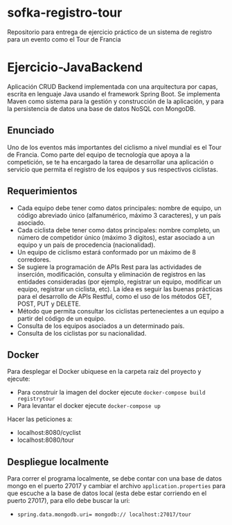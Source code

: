 # sofka-registro-tour
Repositorio para entrega de ejercicio práctico de un sistema de registro para un evento como el Tour de Francia

# Ejercicio-JavaBackend
Aplicación CRUD Backend implementada con una arquitectura por capas, escrita en lenguaje Java usando el framework Spring Boot. 
Se implementa Maven como sistema para la gestión y construcción de la aplicación, y para la persistencia de datos una base de datos NoSQL con MongoDB.

## Enunciado
Uno de los eventos más importantes del ciclismo a nivel mundial es el Tour de Francia. Como parte del equipo de tecnología que apoya a la competición, se te ha encargado la tarea de desarrollar una aplicación o servicio que permita el registro de los equipos y sus respectivos ciclistas.

## Requerimientos
* Cada equipo debe tener como datos principales: nombre de equipo, un código abreviado único (alfanumérico, máximo 3 caracteres), y un país asociado.
* Cada ciclista debe tener como datos principales: nombre completo, un número de competidor único (máximo 3 dígitos), estar asociado a un equipo y un país de procedencia (nacionalidad).
* Un equipo de ciclismo estará conformado por un máximo de 8 corredores.
* Se sugiere la programación de APIs Rest para las actividades de inserción, modificación, consulta y eliminación de registros en las entidades consideradas (por ejemplo, registrar un equipo, modificar un equipo, registrar un ciclista, etc). La idea es seguir las buenas prácticas para el desarrollo de APIs Restful, como el uso de los métodos GET, POST, PUT y DELETE.
* Método que permita consultar los ciclistas pertenecientes a un equipo a partir del código de un equipo.
* Consulta de los equipos asociados a un determinado país.
* Consulta de los ciclistas por su nacionalidad.

## Docker
Para desplegar el Docker ubiquese en la carpeta raiz del proyecto y ejecute:
* Para construir la imagen del docker ejecute `docker-compose build registrytour`
* Para levantar el docker ejecute `docker-compose up`

Hacer las peticiones a: 
* localhost:8080/cyclist
* localhost:8080/tour

## Despliegue localmente
Para correr el programa localmente, se debe contar con una base de datos mongo en el puerto 27017 y cambiar el archivo `application.properties` para que escuche a la base de datos local (esta debe estar corriendo en el puerto 27017), para ello debe buscar la uri:
* `spring.data.mongodb.uri= mongodb:// localhost:27017/tour`


